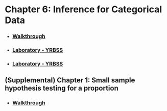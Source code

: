 # Chapter 6: Inference for Categorical Data

* ### [Walkthrough](https://github.com/RiccardoMPesce/OpenIntro-Statistics-Excercises/tree/main/chapter6/chapter6_walkthrough.ipynb)

* ### [Laboratory - YRBSS](./chapter6-lab-yrbss.ipynb)
* ### [Laboratory - YRBSS](./chapter6-lab-atheism.ipynb)

## (Supplemental) Chapter 1: Small sample hypothesis testing for a proportion

* ### [Walkthrough](https://github.com/RiccardoMPesce/OpenIntro-Statistics-Excercises/tree/main/chapter6/supplemental_chapter1_walkthrough.ipynb)